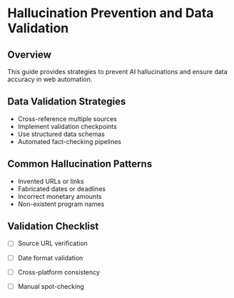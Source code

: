 # Hallucination Prevention and Data Validation

## Overview
This guide provides strategies to prevent AI hallucinations and ensure data accuracy in web automation.

## Data Validation Strategies
- Cross-reference multiple sources
- Implement validation checkpoints
- Use structured data schemas
- Automated fact-checking pipelines

## Common Hallucination Patterns
- Invented URLs or links
- Fabricated dates or deadlines
- Incorrect monetary amounts
- Non-existent program names

## Validation Checklist
- [ ] Source URL verification
- [ ] Date format validation
- [ ] Cross-platform consistency
- [ ] Manual spot-checking


